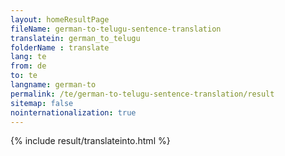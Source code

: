 ```yaml
---
layout: homeResultPage
fileName: german-to-telugu-sentence-translation
translatein: german_to_telugu
folderName : translate
lang: te
from: de
to: te
langname: german-to
permalink: /te/german-to-telugu-sentence-translation/result
sitemap: false
nointernationalization: true
---
```

{% include result/translateinto.html %}

<script src="/js/result/translation.js" data-foldername="{{page.folderName}}" data-lang="{{page.lang}}"></script>
